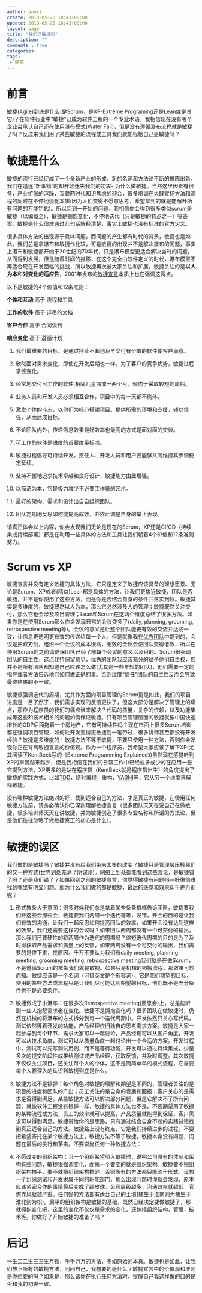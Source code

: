 ```yaml
---
author: qunxi
create: 2018-05-20 18:43+08:00
update: 2018-05-25 18:43+08:00
layout: page
title: "我们还敏捷吗"
description: ""
comments : true
categories:
tags:
 - 随笔
---
```

# 前言

敏捷(Agile)到底是什么(是Scrum，是XP-Extreme Programing还是Lean或是其它)？在软件行业中"敏捷"已成为软件工程的一个专业术语。我相信现在没有哪个企业会承认自己还在使用瀑布模式(Water Fall)，但是没有遵循瀑布流程就是敏捷了吗？反过来我们用了某些敏捷的流程或工具我们就能标榜自己是敏捷吗？
<!--more-->

# 敏捷是什么

敏捷的流行已经促成了一个全新产业的形成，新的名词和方法论不断的推陈出新，我们在追逐“新事物”时却开始迷失我们的初衷- 为什么做敏捷。当然这里因素有很多，产业扩张的浮躁，互联网时代知识焦虑的迎合，很多培训在大肆宣扬方法和流程的同时在不停地淡化本质(因为人们变得不愿意思考，希望拿到的就是能解开所有问题的万能钥匙)。所以回到一开始的问题，我相信你会得到很多类似scrum是敏捷（以偏概全），敏捷是拥抱变化，不停地迭代（只是敏捷的特点之一）等答案。敏捷是什么很难通过几句话解释清楚，事实上敏捷也没有标准的官方定义。

很多具体方法的出现源于具体问题，而问题的产生都有时代的背景，敏捷也是如此。我们总是拿瀑布和敏捷作比较，可是敏捷的出现并不是解决瀑布的问题，事实上瀑布和敏捷都开始于20世纪的70年代，只是瀑布模型更适合解决当时的问题，从而得到发展，但是随着时间的推移，在这个完全由软件定义的时代，瀑布模型不再适合现在开发面临的挑战，所以敏捷再次被大家关注和扩展。敏捷关注的是**以人为本**和**对变化的适应性**，2001年发布的[敏捷宣言](http://agilemanifesto.org/iso/zhchs/manifesto.html)本质上也在强调这两点。

以下是敏捷的4个价值和12条准则：

**个体和互动** 高于 流程和工具

**工作的软件** 高于 详尽的文档

**客户合作** 高于 合同谈判

**响应变化** 高于 遵循计划

1. 我们最重要的目标，是通过持续不断地及早交付有价值的软件使客户满意。

2. 欣然面对需求变化，即使在开发后期也一样。为了客户的竞争优势，敏捷过程掌控变化。

3. 经常地交付可工作的软件,相隔几星期或一两个月，倾向于采取较短的周期。

4. 业务人员和开发人员必须相互合作，项目中的每一天都不例外。

5. 激发个体的斗志，以他们为核心搭建项目。提供所需的环境和支援，辅以信任，从而达成目标。

6. 不论团队内外，传递信息效果最好效率也最高的方式是面对面的交谈。

7. 可工作的软件是进度的首要度量标准。

8. 敏捷过程倡导可持续开发。责任人、开发人员和用户要能够共同维持其步调稳定延续。

9. 坚持不懈地追求技术卓越和良好设计，敏捷能力由此增强。

10. 以简洁为本，它是极力减少不必要工作量的艺术。

11. 最好的架构、需求和设计出自自组织团队。

12. 团队定期地反思如何能提高成效，并依此调整自身的举止表现。

请真正体会以上内容，你会发现我们无论是现在的Scrum，XP还是CI/CD（持续集成持续部署）都是在利用一些具体的方法和工具让我们朝着4个价值和12条准则努力。

# Scrum vs XP

敏捷宣言并没有定义敏捷的具体方法，它只是定义了敏捷应该具备的理想愿景。无论是Scrum、XP或者(精益)Lean都是具体的方法，让我们更接近敏捷，团队是否敏捷，并不是你使用了这些方法，而是你是否结合自身的条件并落实到位。敏捷其实是多维度的，敏捷既然以人为本，那么它必然涉及人的管理；敏捷既然关注交付，那么它也会涉及项目管理；Lean和Scrum在这两个维度总结了很多方法。如果你是在使用Scrum那么你会发现日常的会议变多了(daily, planning, grooming, retrospective meeting等)。会议的意义是让整个团队能更有效的交流并达成一致，让信息更透明更有效的传递给每一个人。但是就像我在[优秀团队](https://qunxi.github.io/2018/04/29/learning-orgnization-how-to-build.html)中提到的，会议是把双刃剑，组织一个会议的成本很高，无效的会议会使团队变得低效，所以在使用Scrum的之前请确保团队已经了解每个会议的意义以及目的。Scrum很强调团队的自主性，这点我持保留意见，优秀的团队我应该充分的赋予他们自主权，但并不是所有团队都知道自己应该怎么做(尤其是一些年轻的团队)，他们需要一定的指导或者方法告诉他们如何做正确的事。否则过度“信任”团队的自主性反而会导致最终结果的不一致。

敏捷很强调迭代的周期，尤其作为面向项目管理的Scrum更是如此，我们的项目进度是一目了然了，我们需求实现的反馈更快了，但这大部分是解决了管理上的痛点，那作为程序员的我们的痛点谁来解决？代码的质量，复杂的依赖，以及功能集成等这些和技术相关的问题如何保证敏捷。只有项目管理层面的敏捷就像中国快速增长的GDP后面拖着一个房地产，它有可持续性吗？现在市面上很多Scrum培训都在强调项目管理，如何让开发变得更敏捷则一笔带过，很多讲师甚至都没有开发经验？敏捷是多维度的！敏捷方法不等于敏捷，不要只使用一种方法，否则你会发现你正在背离敏捷宣言的价值观。作为一个程序员，我希望大家应该了解下XP(尤其阅读下KentBeck写的《Extreme Programming Explained》)虽然现在感觉听到XP的声音越来越少，但是我相信在我们的日常工作中已经或多或少的在应用一些它提到方法，XP更多的是站在程序员（KentBeck就是程序员出生）的角度提出了敏捷的实践方式，比如[TDD](https://qunxi.github.io/2016/11/05/unit-testing-basic.html)，结对编程，重构，[YAGNI](https://qunxi.github.io/2018/01/20/some-coding-principles.html)等，它从另一个维度来解释敏捷。

没有哪种敏捷方法绝对的好，找到适合自己的方法，才是真正的敏捷，在使用任何敏捷方法前，请务必确认你已深刻理解敏捷宣言（很多团队天天在说自己在做敏捷，很多培训师天天在讲敏捷，并为敏捷创造了很多专业名称和所谓的方法论，但是他们往往忽略了做敏捷真正的初心是什么）。

# 敏捷的误区

我们做的是敏捷吗？敏捷并没有给我们带来太多的改变？敏捷只是管理层压榨我们的又一种方式(世界到处充满了阴谋论)。网络上到处都能看到这些言论，是敏捷错了吗？还是我们错了？如果回到之前的敏捷宣言，你觉得敏捷有问题吗—好像很难找到哪里有明显问题。那为什么我们做的都是敏捷，最后的感觉和效果却千差万别呢？

 1. 形式教条大于意图：很多时候我们总是拿着某些条条框框告诉团队，敏捷要我们开这些会那些会，敏捷要我们两周一个迭代等等，没错，开会的目的是让我们有效的沟通，让我们一起反思如何提高团队的效率，如果开会没有达到这样的效果，我们还需要这样的会议吗？如果团队两周都没有一个可交付的输出，那么我们还要硬性的将两周作为迭代的周期吗？缩短迭代周期的目的是为了及时得获取产品需求和质量上的反馈，如果两周没有一个可交付的输出，我们需要的是停下来，找原因。千万不要认为我们有daily meeting, planning meeting, grooming meeting, retrospective meeting我们就是在做Scrum，不是遵循Scrum的框架我们就是敏捷。如果只是机械的照搬流程，那效果可想而知。敏捷应该是一个名词（可惜英文是个形容词），它是我们期望的目标，使用的某些方法或流程只是让我们尽可能达到期望的目标，他们既不是充分条件也不是必要条件。

 2. 敏捷做成了小瀑布：在很多次Retrospective meeting(反思会)上，总是能听到一些人抱怨需求老在变化。敏捷不是拥抱变化吗？很多团队在做敏捷时，仍然在机械的将瀑布的方式拆分到每一个迭代周期中。开发依然只关心写代码，测试依然等着开发的功能，产品经理依旧独自的思考需求方案。敏捷是大家一起参与到每个环节，需求大家可以一起讨论，产品经理可以从客户角度，开发可以从技术角度，测试可以从质量角度一起讨论出一个合适的方案。开发过程中，测试可以先写测试用例，而不是等待功能，开发可以通过持续集成，少量多次的提交阶段性成果给测试或产品经理，获取反馈，并及时调整。其次敏捷不仅仅关注项目，还关注每个人的个体，这不是简简单单的模式流程，它需要每个人要深入的认识到敏捷到底是什么。

 3. 敏捷方法不是银弹：每个角色对敏捷的理解和期望是不同的，管理者关注的是项目的进度和团队的产出；员工关注的是自身的发展和回报；客户关心的是需求是否得到满足。某些敏捷方法可以解决部分问题，但是它解决不了所有问题，就像软件工程没有银弹一样，敏捷的具体方法也不是。不要期望用了敏捷的某种流程或方法，员工的效率就可以提高，产品质量就能得到保证，客户需求可以得到满足。敏捷带给你的是思路，只有通过结合自身不断的实践试错找到真正适合自己的方法。敏捷路上没有终点，它是我们持续进步的过程。不要把希望寄托在某个敏捷方法上，敏捷方法不等于敏捷，敏捷本身没有问题，问题在最后的执行和落实。不要崇尚任何一种敏捷方法：

 4. 不愿改变的组织架构：当一个组织希望引入敏捷时，说明公司原有的体制和架构有些问题，敏捷很强调变化，而第一个要变的就是组织架构。敏捷要不把组织架构拍平，要不就把组织架构拍碎，否则所有的方法都只能流于形式。设想一个组织测试和开发隶属不同的职能部门，那么出现问题时你就会发现，原本应该紧密合作的事情最后变成了踢皮球。公司层级越多，沟通效率就越低，官僚作风就越严重。任何好的方法都有适合自己的土壤(橘生于淮南则为橘生于淮北则为枳)。扁平的组织架构是敏捷的基础，既然已经决定要做敏捷了，那就拥抱变化吧，这里的变化不仅仅是需求的变化，还包括组织结构，管理，技术等。你做好了开始敏捷的准备了吗？

# 后记

一生二二生三三生万物，千千万万的方法，不如原始的本真。敏捷也是如此，让我们放下所有的敏捷方法，问问自己，我想要的是什么？敏捷宣言中的价值观和准则是你想要的吗？如果是，那么请你在执行任何方法时，提醒自己我这样做的目的是否和我的初衷一致。
